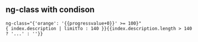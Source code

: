 <article class="markdown-body entry-content">
<h1>ng-class with condison</h1>
</article>
<pre><code>ng-class="{'orange': '{{progressvalue+0}}' >= 100}"
{ index.description | limitTo : 140 }}{{index.description.length > 140 ? '...' : ''}}
</code></pre>
</div>

